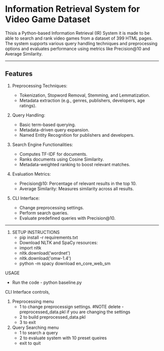 # Information Retrieval System for Video Game Dataset

Thisis a Python-based Information Retrieval (IR) System it is made to be able to search
and rank video games from a dataset of 399 HTML pages. The system supports various query
handling techniques and preprocessing options and evaluates performance using metrics like 
Precision@10 and Average Similarity.

---

## Features

1. Preprocessing Techniques:
   - Tokenization, Stopword Removal, Stemming, and Lemmatization.
   - Metadata extraction (e.g., genres, publishers, developers, age ratings).

2. Query Handling:
   - Basic term-based querying.
   - Metadata-driven query expansion.
   - Named Entity Recognition for publishers and developers.

3. Search Engine Functionalities:
   - Computes TF-IDF for documents.
   - Ranks documents using Cosine Similarity.
   - Metadata-weighted ranking to boost relevant matches.

4. Evaluation Metrics:
   - Precision@10: Percentage of relevant results in the top 10.
   - Average Similarity: Measures similarity across all results.


5. CLI Interface:
   - Change preprocessing settings.
   - Perform search queries.
   - Evaluate predefined queries with Precision@10.

---
1. SETUP INSTRUCTIONS
   - pip install -r requirements.txt
   - Download NLTK and SpaCy resources:
   - import nltk
   - nltk.download('wordnet')
   - nltk.download('omw-1.4')
   - python -m spacy download en_core_web_sm

USAGE
   - Run the code - python baseline.py

CLI Interface controls,
1. Preprocessing menu
    - 1 to change preprocessign settings. #NOTE delete -preprocessed_data.pkl if you are changing the settings 
    - 2 to build preprocessed_data.pkl
    - 3 to exit
2. Query Searching menu
    - 1 to search a query
    - 2 to evaluate system with 10 preset queires
    - exit to quit

